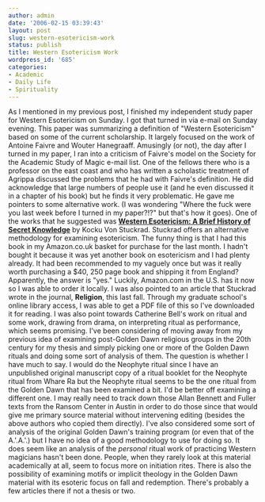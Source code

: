 ```yaml
---
author: admin
date: '2006-02-15 03:39:43'
layout: post
slug: western-esotericism-work
status: publish
title: Western Esotericism Work
wordpress_id: '685'
categories:
- Academic
- Daily Life
- Spirituality
---
```


As I mentioned in my previous post, I finished my independent study
paper for Western Esotericism on Sunday. I got that turned in via e-mail
on Sunday evening. This paper was summarizing a definition of "Western
Esotericism" based on some of the current scholarship. It largely
focused on the work of Antoine Faivre and Wouter Hanegraaff. Amusingly
(or not), the day after I turned in my paper, I ran into a criticism of
Faivre's model on the Society for the Academic Study of Magic e-mail
list. One of the fellows there who is a professor on the east coast and
who has written a scholastic treatment of Agrippa discussed the problems
that he had with Faivre's definition. He did acknowledge that large
numbers of people use it (and he even discussed it in a chapter of his
book) but he finds it very problematic. He gave me pointers to some
alternative work. (I was wondering "Where the fuck were you last week
before I turned in my paper?!?" but that's how it goes). One of the
works that he suggested was **[Western Esotericism: A Brief History of
Secret Knowledge](http://www.amazon.com/gp/product/1845530349/)** by
Kocku Von Stuckrad. Stuckrad offers an alternative methodology for
examining esotericism. The funny thing is that I had this book in my
Amazon.co.uk basket for purchase for the last month. I hadn't bought it
because it was yet another book on esotericism and I had plenty already.
It had been recommended to my vaguely once but was it really worth
purchasing a $40, 250 page book and shipping it from England?
Apparently, the answer is "yes." Luckily, Amazon.com in the U.S. has it
now so I was able to order it locally. I was also pointed to an article
that Stuckrad wrote in the journal, **Religion**, this last fall.
Through my graduate school's online library access, I was able to get a
PDF file of this so I've downloaded it for reading. I was also point
towards Catherine Bell's work on ritual and some work, drawing from
drama, on interpreting ritual as performance, which seems promising.
I've been considering of moving away from my previous idea of examining
post-Golden Dawn religious groups in the 20th century for my thesis and
simply picking one or more of the Golden Dawn rituals and doing some
sort of analysis of them. The question is whether I have much to say. I
would do the Neophyte ritual since I have an unpublished original
manuscript copy of a ritual booklet for the Neophyte ritual from Whare
Ra but the Neophyte ritual seems to be the one ritual from the Golden
Dawn that has been examined a bit. I'd be better off examining a
different one. I may really need to track down those Allan Bennett and
Fuller texts from the Ransom Center in Austin in order to do those since
that would give me primary source material without intervening editing
(besides the above authors who copied them directly). I've also
considered some sort of analysis of the original Golden Dawn's training
program (or even that of the A.'.A.'.) but I have no idea of a good
methodology to use for doing so. It does seem like an analysis of the
*personal* ritual work of practicing Western magicians hasn't been done.
People, when they rarely look at this material academically at all, seem
to focus more on initiation rites. There is also the possibility of
examining motifs or implicit theology in the Golden Dawn material with
its esoteric focus on fall and redemption. There's probably a few
articles there if not a thesis or two.
